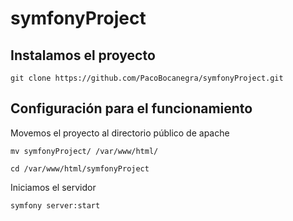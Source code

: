 # symfonyProject
## Instalamos el proyecto

`git clone https://github.com/PacoBocanegra/symfonyProject.git`

## Configuración para el funcionamiento

Movemos el proyecto al directorio público de apache

`mv symfonyProject/ /var/www/html/`

`cd /var/www/html/symfonyProject`

Iniciamos el servidor

`symfony server:start`
